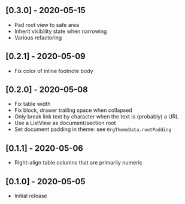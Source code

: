 ## [0.3.0] - 2020-05-15

* Pad root view to safe area
* Inherit visibility state when narrowing
* Various refactoring

## [0.2.1] - 2020-05-09

* Fix color of inline footnote body

## [0.2.0] - 2020-05-08

* Fix table width
* Fix block, drawer trailing space when collapsed
* Only break link text by character when the text is (probably) a URL
* Use a ListView as document/section root
* Set document padding in theme: see `OrgThemeData.rootPadding`

## [0.1.1] - 2020-05-06

* Right-align table columns that are primarily numeric

## [0.1.0] - 2020-05-05

* Initial release
